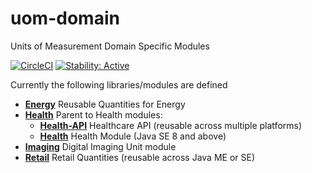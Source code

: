 # uom-domain

Units of Measurement Domain Specific Modules

[![CircleCI](https://circleci.com/gh/unitsofmeasurement/uom-domain.svg?style=svg)](https://circleci.com/gh/unitsofmeasurement/uom-domain)
[![Stability: Active](https://masterminds.github.io/stability/active.svg)](https://masterminds.github.io/stability/active.html)

Currently the following libraries/modules are defined

* [**Energy**](energy) Reusable Quantities for Energy
* [**Health**](health) Parent to Health modules:
  * [**Health-API**](health/health-api) Healthcare API (reusable across multiple platforms)
  * [**Health**](health/health) Health Module (Java SE 8 and above)
* [**Imaging**](imaging) Digital Imaging Unit module
* [**Retail**](retail) Retail Quantities (reusable across Java ME or SE)
